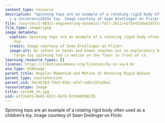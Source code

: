 ```yaml
---
content_type: resource
description: "Spinning tops are an example of a rotating rigid body often used as\
  \ a children\u2019s toy. Image courtesy of Sean Dreilinger on Flickr."
file: /courses/2-003sc-engineering-dynamics-fall-2011/e1f2e4310a61b57cde7852cb96308135_sess06_th.jpg
file_type: image/jpeg
image_metadata:
  caption: Spinning tops are an example of a rotating rigid body often used as a children's
    toy.
  credit: Image courtesy of Sean Dreilinger on Flickr.
  image-alt: An infant on hands and knees reaches out an exploratory hand toward a
    large toy spinning top in motion on the floor in front of it.
learning_resource_types: []
license: https://creativecommons.org/licenses/by-nc-sa/4.0/
ocw_type: OCWImage
parent_title: Angular Momentum and Motion of Rotating Rigid Bodies
parent_type: CourseSection
parent_uid: 56c852b3-74a3-02bc-a7e7-ed5c15fa36ac
resourcetype: Image
title: sess06_th.jpg
uid: e1f2e431-0a61-b57c-de78-52cb96308135
---
```

Spinning tops are an example of a rotating rigid body often used as a children’s toy. Image courtesy of Sean Dreilinger on Flickr.
